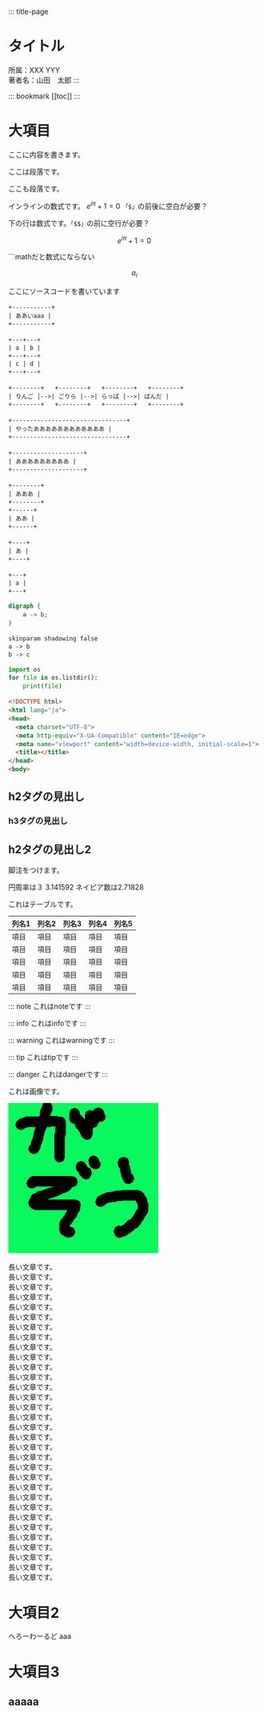 ::: title-page
<!-- タイトルページ -->
# タイトル

所属：XXX YYY \
著者名：山田　太郎
:::

<!-- 目次 -->

::: bookmark
[[toc]]
:::

<!-- 本文 -->

# 大項目

ここに内容を書きます。

ここは段落です。

ここも段落です。

インラインの数式です。 $e^{i\pi}+1=0$
`「$」`の前後に空白が必要？

下の行は数式です。`「$$」`の前に空行が必要？

$$
e^{i\pi}+1=0
$$

\`\`\`mathだと数式にならない

```math aaa
a_i
```

ここにソースコードを書いています

```ditaa {"width": 400}
+-----------+
| ああいaaa |
+-----------+

+---+---+
| a | b |
+---+---+
| c | d |
+---+---+

+--------+   +--------+   +--------+   +--------+
| りんご |-->| ごりら |-->| らっぱ |-->| ぱんだ |
+--------+   +--------+   +--------+   +--------+

+--------------------------------+
| やったああああああああああああ |
+--------------------------------+

+--------------------+
| あああああああああ |
+--------------------+

+--------+
| あああ |
+--------+
+------+
| ああ |
+------+

+----+
| あ |
+----+

+---+
| a |
+---+
```

```dot {"width": 200}
digraph {
    a -> b;
}
```

```plantuml
skinparam shadowing false
a -> b
b -> c
```


```python
import os
for file in os.listdir():
    print(file)
```

```html
<!DOCTYPE html>
<html lang="ja">
<head>
  <meta charset="UTF-8">
  <meta http-equiv="X-UA-Compatible" content="IE=edge">
  <meta name="viewport" content="width=device-width, initial-scale=1">
  <title></title>
</head>
<body>
```
</body>
</html>

## h2タグの見出し

### h3タグの見出し

## h2タグの見出し2

脚注をつけます。

円周率は３ <span class="footnote">3.141592</span> ネイピア数は<span class="footnote">2.71828</span>

これはテーブルです。

| 列名1 | 列名2 | 列名3 | 列名4 | 列名5 |
|-------|-------|-------|-------|-------|
| 項目  | 項目  | 項目  | 項目  | 項目  |
| 項目  | 項目  | 項目  | 項目  | 項目  |
| 項目  | 項目  | 項目  | 項目  | 項目  |
| 項目  | 項目  | 項目  | 項目  | 項目  |
| 項目  | 項目  | 項目  | 項目  | 項目  |


::: note
これはnoteです
:::

::: info
これはinfoです
:::

::: warning
これはwarningです
:::

::: tip
これはtipです
:::

::: danger
これはdangerです
:::

これは画像です。

![ここに図の注釈が来ます](./images/gazo.png)

長い文章です。\
長い文章です。\
長い文章です。\
長い文章です。\
長い文章です。\
長い文章です。\
長い文章です。\
長い文章です。\
長い文章です。\
長い文章です。\
長い文章です。\
長い文章です。\
長い文章です。\
長い文章です。\
長い文章です。\
長い文章です。\
長い文章です。\
長い文章です。\
長い文章です。\
長い文章です。\
長い文章です。\
長い文章です。\
長い文章です。\
長い文章です。\
長い文章です。\
長い文章です。\
長い文章です。\
長い文章です。\
長い文章です。\
長い文章です。\
長い文章です。\
長い文章です。



大項目2
=======

へろーわーるど aaa

大項目3
=======

## aaaaa

<i class="fas fa-pencil-alt"></i>
